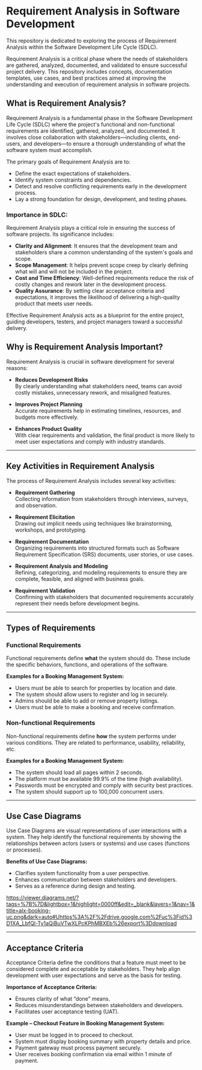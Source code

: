 # Requirement Analysis in Software Development

This repository is dedicated to exploring the process of Requirement Analysis within the Software Development Life Cycle (SDLC). 

Requirement Analysis is a critical phase where the needs of stakeholders are gathered, analyzed, documented, and validated to ensure successful project delivery. This repository includes concepts, documentation templates, use cases, and best practices aimed at improving the understanding and execution of requirement analysis in software projects.


## What is Requirement Analysis?

Requirement Analysis is a fundamental phase in the Software Development Life Cycle (SDLC) where the project's functional and non-functional requirements are identified, gathered, analyzed, and documented. It involves close collaboration with stakeholders—including clients, end-users, and developers—to ensure a thorough understanding of what the software system must accomplish.

The primary goals of Requirement Analysis are to:

- Define the exact expectations of stakeholders.
- Identify system constraints and dependencies.
- Detect and resolve conflicting requirements early in the development process.
- Lay a strong foundation for design, development, and testing phases.

### Importance in SDLC:

Requirement Analysis plays a critical role in ensuring the success of software projects. Its significance includes:

- **Clarity and Alignment**: It ensures that the development team and stakeholders share a common understanding of the system's goals and scope.
- **Scope Management**: It helps prevent scope creep by clearly defining what will and will not be included in the project.
- **Cost and Time Efficiency**: Well-defined requirements reduce the risk of costly changes and rework later in the development process.
- **Quality Assurance**: By setting clear acceptance criteria and expectations, it improves the likelihood of delivering a high-quality product that meets user needs.

Effective Requirement Analysis acts as a blueprint for the entire project, guiding developers, testers, and project managers toward a successful delivery.


## Why is Requirement Analysis Important?

Requirement Analysis is crucial in software development for several reasons:

- **Reduces Development Risks**  
  By clearly understanding what stakeholders need, teams can avoid costly mistakes, unnecessary rework, and misaligned features.

- **Improves Project Planning**  
  Accurate requirements help in estimating timelines, resources, and budgets more effectively.

- **Enhances Product Quality**  
  With clear requirements and validation, the final product is more likely to meet user expectations and comply with industry standards.

---

## Key Activities in Requirement Analysis

The process of Requirement Analysis includes several key activities:

- **Requirement Gathering**  
  Collecting information from stakeholders through interviews, surveys, and observation.

- **Requirement Elicitation**  
  Drawing out implicit needs using techniques like brainstorming, workshops, and prototyping.

- **Requirement Documentation**  
  Organizing requirements into structured formats such as Software Requirement Specification (SRS) documents, user stories, or use cases.

- **Requirement Analysis and Modeling**  
  Refining, categorizing, and modeling requirements to ensure they are complete, feasible, and aligned with business goals.

- **Requirement Validation**  
  Confirming with stakeholders that documented requirements accurately represent their needs before development begins.

---

## Types of Requirements

### Functional Requirements

Functional requirements define **what** the system should do. These include the specific behaviors, functions, and operations of the software.

**Examples for a Booking Management System:**
- Users must be able to search for properties by location and date.
- The system should allow users to register and log in securely.
- Admins should be able to add or remove property listings.
- Users must be able to make a booking and receive confirmation.

### Non-functional Requirements

Non-functional requirements define **how** the system performs under various conditions. They are related to performance, usability, reliability, etc.

**Examples for a Booking Management System:**
- The system should load all pages within 2 seconds.
- The platform must be available 99.9% of the time (high availability).
- Passwords must be encrypted and comply with security best practices.
- The system should support up to 100,000 concurrent users.

---

## Use Case Diagrams

Use Case Diagrams are visual representations of user interactions with a system. They help identify the functional requirements by showing the relationships between actors (users or systems) and use cases (functions or processes).

**Benefits of Use Case Diagrams:**
- Clarifies system functionality from a user perspective.
- Enhances communication between stakeholders and developers.
- Serves as a reference during design and testing.


https://viewer.diagrams.net/?tags=%7B%7D&lightbox=1&highlight=0000ff&edit=_blank&layers=1&nav=1&title=alx-booking-uc.png&dark=auto#Uhttps%3A%2F%2Fdrive.google.com%2Fuc%3Fid%3D1XA_LbfQl-Ty1aQiBuVTwXLPcKPhMBXEb%26export%3Ddownload


---

## Acceptance Criteria

Acceptance Criteria define the conditions that a feature must meet to be considered complete and acceptable by stakeholders. They help align development with user expectations and serve as the basis for testing.

**Importance of Acceptance Criteria:**
- Ensures clarity of what “done” means.
- Reduces misunderstandings between stakeholders and developers.
- Facilitates user acceptance testing (UAT).

**Example – Checkout Feature in Booking Management System:**
- User must be logged in to proceed to checkout.
- System must display booking summary with property details and price.
- Payment gateway must process payment securely.
- User receives booking confirmation via email within 1 minute of payment.
